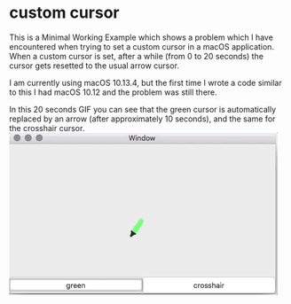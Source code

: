 # custom cursor

This is a Minimal Working Example which shows a problem which I have encountered when trying to set a custom cursor in a macOS application.
When a custom cursor is set, after a while (from 0 to 20 seconds) the cursor gets resetted to the usual arrow cursor.

I am currently using macOS 10.13.4, but the first time I wrote a code similar to this I had macOS 10.12 and the problem was still there.

In this 20 seconds GIF you can see that the green cursor is automatically replaced by an arrow (after approximately 10 seconds), and the same for the crosshair cursor.
![GIF file showing the cursor changing on his own after about 10 seconds](customCursor.gif)
